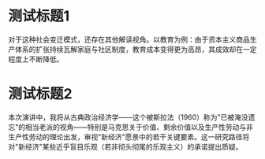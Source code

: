 # 测试标题1

对于这种社会变迁模式，还存在其他解读视角。以教育为例：由于资本主义商品生产体系的扩张持续瓦解家庭与社区制度，教育成本变得更为高昂，其成效却在一定程度上不断降低。


# 测试标题2

本次演讲中，我将从古典政治经济学——这个被斯拉法（1960）称为"已被淹没遗忘"的相当老派的视角——特别是马克思关于价值、剩余价值以及生产性劳动与非生产性劳动的理论出发，审视"新经济"愿景中的若干关键要素。这一研究路径将对"新经济"某些近乎盲目乐观（若非彻头彻尾的乐观主义）的承诺提出质疑。

